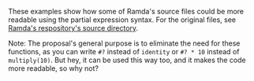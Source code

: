 These examples show how some of Ramda's source files could be more readable using the partial expression syntax.
For the original files, see [Ramda's respository's source directory](https://github.com/ramda/ramda/tree/master/source).

Note: The proposal's general purpose is to eliminate the need for these functions, as you can write `#?` instead of `identity`  or `#? * 10` instead of `multiply(10)`. But hey, it can be used this way too, and it makes the code more readable, so why not?
